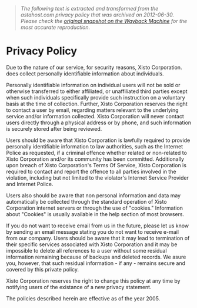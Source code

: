 > *The following text is extracted and transformed from the astahost.com privacy policy that was archived on 2012-06-30. Please check the [original snapshot on the Wayback Machine](https://web.archive.org/web/20120630033930id_/http%3A//www.astahost.com/info.php/privacy-policy_t2283.html) for the most accurate reproduction.*

# Privacy Policy

Due to the nature of our service, for security reasons, Xisto Corporation. does collect personally identifiable information about individuals.

Personally identifiable information on individual users will not be sold or otherwise transferred to either affiliated, or unaffiliated third parties except when such individuals specifically provide such instruction on a voluntary basis at the time of collection. Further, Xisto Corporation reserves the right to contact a user by email, regarding matters relevant to the underlying service and/or information collected. Xisto Corporation will never contact users directly through a physical address or by phone, and such information is securely stored after being reviewed.

Users should be aware that Xisto Corporation is lawfully required to provide personally identifiable information to law authorities, such as the Internet Police as requested, if a criminal offence whether related or non-related to Xisto Corporation and/or its community has been committed. Additionally upon breach of Xisto Corporation's Terms Of Service, Xisto Corporation is required to contact and report the offence to all parties involved in the violation, including but not limited to the violator's Internet Service Provider and Internet Police.

Users also should be aware that non personal information and data may automatically be collected through the standard operation of Xisto Corporation internet servers or through the use of "cookies." Information about "Cookies" is usually available in the help section of most browsers.

If you do not want to receive email from us in the future, please let us know by sending an email message stating you do not want to receive e-mail from our company. Users should be aware that it may lead to termination of their specific services associated with Xisto Corporation and it may be impossible to delete all references to a user without some residual information remaining because of backups and deleted records. We asure you, however, that such residual information - if any - remains secure and covered by this private policy.

Xisto Corporation reserves the right to change this policy at any time by notifying users of the existance of a new privacy statement.

The policies described herein are effective as of the year 2005.
